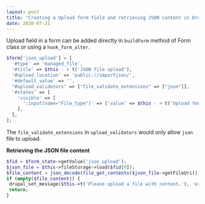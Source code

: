 ```yaml
---
layout: post
title: "Creating a Upload form field and retrieving JSON content in Drupal 8"
date: 2020-07-21
---
```

Upload field in a form can be added directly in `buildForm` method of Form class or using a `hook_form_alter`.

```php
$form['json_upload'] = [
  '#type' => 'managed_file',
  '#title' => $this - > t('JSON file upload'),
  '#upload_location' => 'public://importjson/',
  '#default_value' => '',
  "#upload_validators" => ["file_validate_extensions" => ["json"]],
  '#states' => [
    'visible' => [
      ':input[name="File_type"]' => ['value' => $this - > t('Upload Your File')],
    ],
  ],
];
 ```
 The `file_validate_extensions` in `upload_validators` would only allow `json` file to upload.
 
 **Retrieving the JSON file content**
 ```php
$fid = $form_state->getValue('json_upload');
$json_file = $this->fileStorage->load($fid[0]);
$file_content = json_decode(file_get_contents($json_file->getFileUri()));
if (empty($file_content)) {
  drupal_set_message($this->t('Please upload a file with content.'), 'error');
  return;
}
 ```
 
